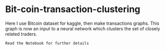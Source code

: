 # Bit-coin-transaction-clustering
  Here I use Bitcoin dataset for kaggle, then make transactions graphs. This graph is now an input to a neural network which clusters the set of closely related traders. 
```
Read the Notebook for further details
```
